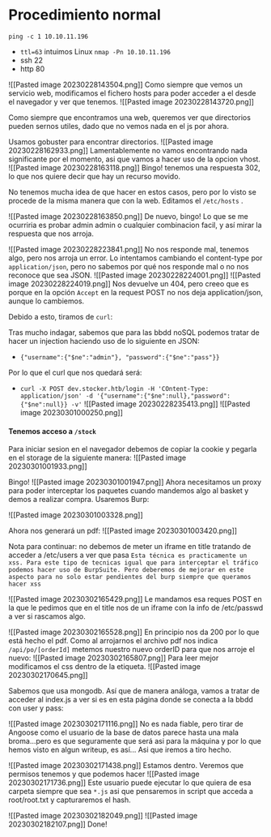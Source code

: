  # Procedimiento normal
  `ping -c 1 10.10.11.196`
- `ttl=63` intuimos Linux
`nmap -Pn 10.10.11.196`
- ssh 22
- http 80

![[Pasted image 20230228143504.png]]
Como siempre que vemos un servicio web, modificamos el fichero hosts para poder acceder a el desde el navegador y ver que tenemos.
![[Pasted image 20230228143720.png]]

Como siempre que encontramos una web, queremos ver que directorios pueden sernos utiles,  dado que no vemos nada en el js por ahora. 

Usamos gobuster para encontrar directorios.
![[Pasted image 20230228162933.png]]
Lamentablemente no vamos encontrando nada significante por el momento, asi que vamos a hacer uso de la opcion vhost.
![[Pasted image 20230228163118.png]]
Bingo! tenemos una respuesta 302, lo que nos quiere decir que hay un recurso movido.

No tenemos mucha idea de que hacer en estos casos, pero por lo visto se procede de la misma manera que con la web. Editamos el `/etc/hosts` .

![[Pasted image 20230228163850.png]]
De nuevo, bingo! Lo que se me ocurriria es probar admin admin o cualquier combinacion facil, y así mirar la respuesta que nos arroja.

![[Pasted image 20230228223841.png]]
No nos responde mal, tenemos algo, pero nos arroja un error. Lo intentamos cambiando el content-type por `application/json`, pero no sabemos por qué nos responde mal o no nos reconoce que sea JSON.
![[Pasted image 20230228224001.png]]
![[Pasted image 20230228224019.png]]
Nos devuelve un 404, pero creeo que es porque en la opción `Accept` en la request POST no nos deja application/json, aunque lo cambiemos. 

Debido a esto, tiramos de `curl`:

Tras mucho indagar, sabemos que para las bbdd noSQL podemos tratar de hacer un injection haciendo uso de lo siguiente en JSON:
- ``{"username":{"$ne":"admin"}, "password":{"$ne":"pass"}}``

Por lo que el curl que nos quedará será:

- `curl -X POST dev.stocker.htb/login -H 'COntent-Type: application/json' -d '{"username":{"$ne":null},"password":{"$ne":null}} -v'`
![[Pasted image 20230228235413.png]]
![[Pasted image 20230301000250.png]]

#### Tenemos acceso a `/stock`
Para iniciar sesion en el navegador debemos de copiar la cookie y pegarla en el storage de la siguiente manera:
![[Pasted image 20230301001933.png]]

Bingo!
![[Pasted image 20230301001947.png]]
Ahora necesitamos un proxy para poder interceptar los paquetes cuando mandemos algo al basket y demos a realizar compra. Usaremos Burp:

![[Pasted image 20230301003328.png]]

Ahora nos generará un pdf:
![[Pasted image 20230301003420.png]]

Nota para continuar: no debemos de meter un iframe en title tratando de acceder a /etc/users a ver que pasa
`Esta técnica es practicamente un xss. Para este tipo de tecnicas igual que para interceptar el tráfico podemos hacer uso de BurpSuite. Pero deberemos de mejorar en este aspecto para no solo estar pendientes del burp siempre que queramos hacer xss`


![[Pasted image 20230302165429.png]]
Le mandamos esa reques POST en la que le pedimos que en el title nos de un iframe con la info de /etc/passwd a ver si rascamos algo.

![[Pasted image 20230302165528.png]]
En principio nos da 200 por lo que está hecho el pdf. Como al arrojarnos el archivo pdf nos indica `/api/po/[orderId]` metemos nuestro nuevo orderID para que nos arroje el nuevo:
![[Pasted image 20230302165807.png]]
Para leer mejor modificamos el css dentro de la etiqueta.
![[Pasted image 20230302170645.png]]

Sabemos que usa mongodb.  Así que de manera análoga, vamos a tratar de acceder al index.js a ver si es en esta página donde se conecta a la bbdd con user y pass:

![[Pasted image 20230302171116.png]]
No es nada fiable, pero tirar de Angoose como el usuario de la base de datos parece hasta una mala broma...pero es que seguramente que será asi para la máquina y por lo que hemos visto en algun writeup, es así... Asi que iremos a tiro hecho.

![[Pasted image 20230302171438.png]]
Estamos dentro. Veremos que permisos tenemos y que podemos hacer 
![[Pasted image 20230302171736.png]]
Este usuario puede ejecutar lo que quiera de esa carpeta siempre que sea `*.js` asi que pensaremos in script que acceda a root/root.txt y capturaremos el hash.

![[Pasted image 20230302182049.png]]
![[Pasted image 20230302182107.png]]
Done!
